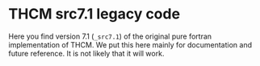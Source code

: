 # THCM src7.1 legacy code
Here you find version 7.1 (`_src7.1`) of the original pure fortran
implementation of THCM. We put this here mainly for documentation and
future reference. It is not likely that it will work.
